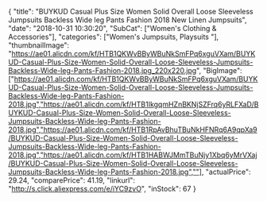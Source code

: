 {
	"title": "BUYKUD Casual Plus Size Women Solid Overall Loose Sleeveless Jumpsuits Backless Wide leg Pants Fashion 2018 New Linen Jumpsuits",
	"date": "2018-10-31 10:30:20",
	"SubCat": ["Women's Clothing & Accessories"],
	"categories": ["Women's Jumpsuits, Playsuits "],
	"thumbnailImage": "https://ae01.alicdn.com/kf/HTB1QKWvBByWBuNkSmFPq6xguVXam/BUYKUD-Casual-Plus-Size-Women-Solid-Overall-Loose-Sleeveless-Jumpsuits-Backless-Wide-leg-Pants-Fashion-2018.jpg_220x220.jpg",
	"BigImage": ["https://ae01.alicdn.com/kf/HTB1QKWvBByWBuNkSmFPq6xguVXam/BUYKUD-Casual-Plus-Size-Women-Solid-Overall-Loose-Sleeveless-Jumpsuits-Backless-Wide-leg-Pants-Fashion-2018.jpg","https://ae01.alicdn.com/kf/HTB1IkgqmHZnBKNjSZFrq6yRLFXaD/BUYKUD-Casual-Plus-Size-Women-Solid-Overall-Loose-Sleeveless-Jumpsuits-Backless-Wide-leg-Pants-Fashion-2018.jpg","https://ae01.alicdn.com/kf/HTB1RpAvBhuTBuNkHFNRq6A9qpXa9/BUYKUD-Casual-Plus-Size-Women-Solid-Overall-Loose-Sleeveless-Jumpsuits-Backless-Wide-leg-Pants-Fashion-2018.jpg","https://ae01.alicdn.com/kf/HTB1HABWJMmTBuNjy1Xbq6yMrVXaj/BUYKUD-Casual-Plus-Size-Women-Solid-Overall-Loose-Sleeveless-Jumpsuits-Backless-Wide-leg-Pants-Fashion-2018.jpg",""],
	"actualPrice": 29.24,
	"comparePrice": 41.19,
	"linkurl": "http://s.click.aliexpress.com/e/iYC9zvO",
	"inStock": 67
}
